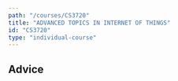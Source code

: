 ```yaml
---
path: "/courses/CS3720"
title: "ADVANCED TOPICS IN INTERNET OF THINGS"
id: "CS3720"
type: "individual-course"
---
```


## Advice

